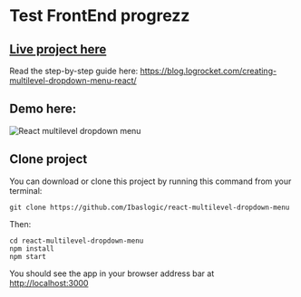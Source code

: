# Test FrontEnd progrezz

## [Live project here](https://ibaslogic.github.io/react-multilevel-dropdown-menu/)

Read the step-by-step guide here: https://blog.logrocket.com/creating-multilevel-dropdown-menu-react/

## Demo here:

![React multilevel dropdown menu](./images/project_demo.gif)

## Clone project

You can download or clone this project by running this command from your terminal:

```
git clone https://github.com/Ibaslogic/react-multilevel-dropdown-menu
```

Then:

```
cd react-multilevel-dropdown-menu
npm install
npm start
```

You should see the app in your browser address bar at [http://localhost:3000](http://localhost:3000)
